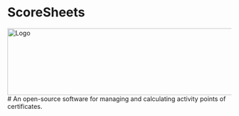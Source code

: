 # ScoreSheets
<img src="https://user-images.githubusercontent.com/36796068/216495907-bacfde09-d0e4-405b-ace6-2b9e37c5bc35.png" alt="Logo" width="1000" height="150">
<br>
# An open-source software for managing and calculating activity points of certificates.
